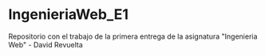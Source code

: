 # IngenieriaWeb_E1
Repositorio con el trabajo de la primera entrega de la asignatura "Ingenieria Web" - David Revuelta
